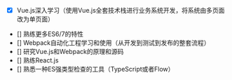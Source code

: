 - [x] Vue.js深入学习（使用Vue.js全套技术栈进行业务系统开发，将系统由多页面改为单页面）
- []  熟练更多ES6/7的特性
- [] Webpack自动化工程学习和使用（从开发到测试到发布的整套流程）
- [] 研究Vue.js和Webpack的原理和源码
- [] 熟练React.js
- [] 熟悉一种ES强类型检查的工具（TypeScript或者Flow）

